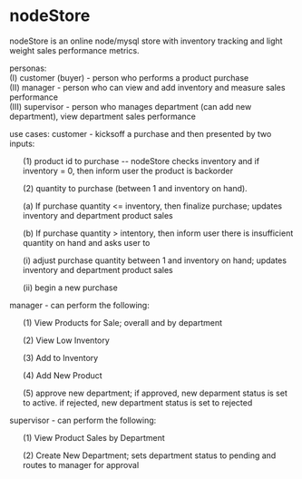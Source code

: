 # nodeStore

nodeStore is an online node/mysql store with inventory tracking and light weight sales performance metrics.

personas:
<br>   (I)   customer (buyer) - person who performs a product purchase
<br>   (II)  manager - person who can view and add inventory and measure sales performance
<br>   (III) supervisor - person who manages department (can add new department), view department sales performance

use cases:
customer - kicksoff a purchase and then presented by two inputs:
  <ul>(1) product id to purchase -- nodeStore checks inventory and if inventory = 0, then inform user the product is backorder</ul>
  <ul>(2) quantity to purchase (between 1 and inventory on hand).</ul>
    <ul>(a) If purchase quantity <= inventory, then finalize purchase; updates inventory and department product sales</ul>
    <ul>(b) If purchase quantity > intentory, then inform user there is insufficient quantity on hand and asks user to </ul>
      <ul>(i) adjust purchase quantity between 1 and inventory on hand; updates inventory and department product sales</ul>
      <ul>(ii) begin a new purchase</ul>

manager - can perform the following:
  <ul>(1) View Products for Sale; overall and by department</ul>
  <ul>(2) View Low Inventory</ul>
  <ul>(3) Add to Inventory</ul>
  <ul>(4) Add New Product</ul>
  <ul>(5) approve new department; if approved, new deparment status is set to active. if rejected, new department status is set to rejected</ul>
  
supervisor - can perform the following:
  <ul>(1) View Product Sales by Department</ul>
  <ul>(2) Create New Department; sets department status to pending and routes to manager for approval</ul>
